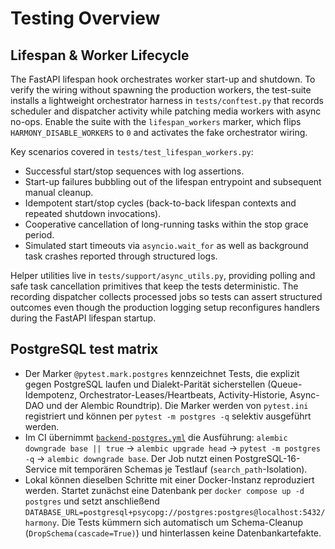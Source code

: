 # Testing Overview

## Lifespan & Worker Lifecycle

The FastAPI lifespan hook orchestrates worker start-up and shutdown. To verify
the wiring without spawning the production workers, the test-suite installs a
lightweight orchestrator harness in `tests/conftest.py` that records scheduler
and dispatcher activity while patching media workers with async no-ops. Enable
the suite with the `lifespan_workers` marker, which flips
`HARMONY_DISABLE_WORKERS` to `0` and activates the fake orchestrator wiring.

Key scenarios covered in `tests/test_lifespan_workers.py`:

- Successful start/stop sequences with log assertions.
- Start-up failures bubbling out of the lifespan entrypoint and subsequent
  manual cleanup.
- Idempotent start/stop cycles (back-to-back lifespan contexts and repeated
  shutdown invocations).
- Cooperative cancellation of long-running tasks within the stop grace period.
- Simulated start timeouts via `asyncio.wait_for` as well as background task
  crashes reported through structured logs.

Helper utilities live in `tests/support/async_utils.py`, providing polling and safe
task cancellation primitives that keep the tests deterministic. The recording
dispatcher collects processed jobs so tests can assert structured outcomes
even though the production logging setup reconfigures handlers during the
FastAPI lifespan startup.

## PostgreSQL test matrix

- Der Marker `@pytest.mark.postgres` kennzeichnet Tests, die explizit gegen
  PostgreSQL laufen und Dialekt-Parität sicherstellen (Queue-Idempotenz,
  Orchestrator-Leases/Heartbeats, Activity-Historie, Async-DAO und der Alembic
  Roundtrip). Die Marker werden von `pytest.ini` registriert und können per
  `pytest -m postgres -q` selektiv ausgeführt werden.
- Im CI übernimmt [`backend-postgres.yml`](../.github/workflows/backend-postgres.yml)
  die Ausführung: `alembic downgrade base || true` → `alembic upgrade head` →
  `pytest -m postgres -q` → `alembic downgrade base`. Der Job nutzt einen PostgreSQL-16-Service mit
  temporären Schemas je Testlauf (`search_path`-Isolation).
- Lokal können dieselben Schritte mit einer Docker-Instanz reproduziert werden.
  Startet zunächst eine Datenbank per `docker compose up -d postgres` und setzt
  anschließend `DATABASE_URL=postgresql+psycopg://postgres:postgres@localhost:5432/harmony`.
  Die Tests kümmern sich automatisch um Schema-Cleanup
  (`DropSchema(cascade=True)`) und hinterlassen keine Datenbankartefakte.
